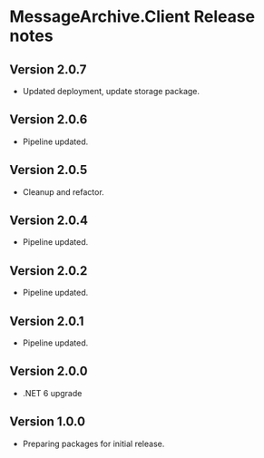 # MessageArchive.Client Release notes

## Version 2.0.7

- Updated deployment, update storage package.

## Version 2.0.6

- Pipeline updated.

## Version 2.0.5

- Cleanup and refactor.

## Version 2.0.4

- Pipeline updated.

## Version 2.0.2

- Pipeline updated.

## Version 2.0.1

- Pipeline updated.

## Version 2.0.0

- .NET 6 upgrade

## Version 1.0.0

- Preparing packages for initial release.
